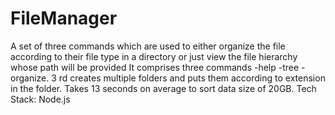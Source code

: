 # FileManager
A set of three commands which are used to either organize the file according to their file type in a directory or just view the file hierarchy whose path will be provided
It comprises three commands -help -tree -organize. 3
rd creates multiple folders and puts them according to
extension in the folder.
Takes 13 seconds on average to sort data size of 20GB.
Tech Stack: Node.js
